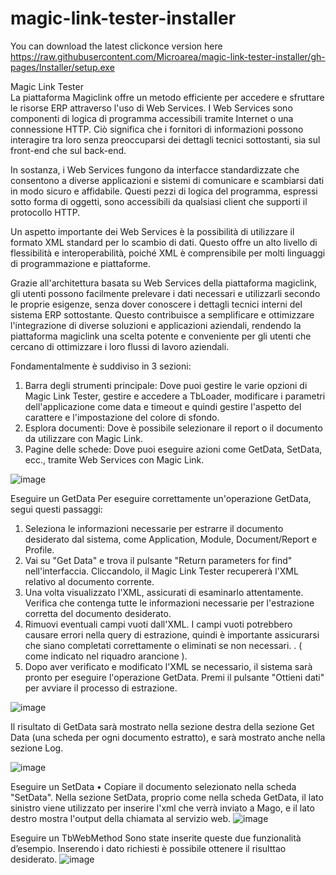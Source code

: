 # magic-link-tester-installer

You can download the latest clickonce version here
https://raw.githubusercontent.com/Microarea/magic-link-tester-installer/gh-pages/Installer/setup.exe

Magic Link Tester   
La piattaforma Magiclink offre un metodo efficiente per accedere e sfruttare le risorse ERP attraverso l'uso di Web Services. I Web Services sono componenti di logica di programma accessibili tramite Internet o una connessione HTTP. Ciò significa che i fornitori di informazioni possono interagire tra loro senza preoccuparsi dei dettagli tecnici sottostanti, sia sul front-end che sul back-end.
 
In sostanza, i Web Services fungono da interfacce standardizzate che consentono a diverse applicazioni e sistemi di comunicare e scambiarsi dati in modo sicuro e affidabile. Questi pezzi di logica del programma, espressi sotto forma di oggetti, sono accessibili da qualsiasi client che supporti il protocollo HTTP.
 
Un aspetto importante dei Web Services è la possibilità di utilizzare il formato XML standard per lo scambio di dati. Questo offre un alto livello di flessibilità e interoperabilità, poiché XML è comprensibile per molti linguaggi di programmazione e piattaforme.
 
Grazie all'architettura basata su Web Services della piattaforma magiclink, gli utenti possono facilmente prelevare i dati necessari e utilizzarli secondo le proprie esigenze, senza dover conoscere i dettagli tecnici interni del sistema ERP sottostante. Questo contribuisce a semplificare e ottimizzare l'integrazione di diverse soluzioni e applicazioni aziendali, rendendo la piattaforma magiclink una scelta potente e conveniente per gli utenti che cercano di ottimizzare i loro flussi di lavoro aziendali.

Fondamentalmente è suddiviso in 3 sezioni:
1. Barra degli strumenti principale:
Dove puoi gestire le varie opzioni di Magic Link Tester, gestire e accedere a TbLoader, modificare i parametri dell'applicazione come data e timeout e quindi gestire l'aspetto del carattere e l'impostazione del colore di sfondo.
2. Esplora documenti:
Dove è possibile selezionare il report o il documento da utilizzare con Magic Link.
3. Pagine delle schede:
Dove puoi eseguire azioni come GetData, SetData, ecc., tramite Web Services con Magic Link.

![image](https://github.com/Microarea/magic-link-tester-installer/assets/116000736/23d5644c-687a-4424-82ff-ecda29875e55)

Eseguire un GetData
Per eseguire correttamente un'operazione GetData, segui questi passaggi:
1. Seleziona le informazioni necessarie per estrarre il documento desiderato dal sistema, come Application, Module, Document/Report e Profile.
2. Vai su "Get Data" e trova il pulsante "Return parameters for find" nell'interfaccia. Cliccandolo, il Magic Link Tester recupererà l'XML relativo al documento corrente.
3. Una volta visualizzato l'XML, assicurati di esaminarlo attentamente. Verifica che contenga tutte le informazioni necessarie per l'estrazione corretta del documento desiderato.
4. Rimuovi eventuali campi vuoti dall'XML. I campi vuoti potrebbero causare errori nella query di estrazione, quindi è importante assicurarsi che siano completati correttamente o eliminati se non necessari. . ( come indicato nel riquadro arancione ).
5. Dopo aver verificato e modificato l'XML se necessario, il sistema sarà pronto per eseguire l'operazione GetData. Premi il pulsante "Ottieni dati" per avviare il processo di estrazione.

![image](https://github.com/Microarea/magic-link-tester-installer/assets/116000736/bef0e9e3-c770-441b-8d65-9f1b26e4fb5b)


Il risultato di GetData sarà mostrato nella sezione destra della sezione Get Data (una scheda per ogni documento estratto), e sarà mostrato anche nella sezione Log.


![image](https://github.com/Microarea/magic-link-tester-installer/assets/116000736/4994a31d-4c16-4548-b6ca-de3d9a8571f3)


Eseguire un SetData
• Copiare il documento selezionato nella scheda "SetData".
Nella sezione SetData, proprio come nella scheda GetData, il lato sinistro viene utilizzato per inserire l'xml che verrà inviato a Mago, e il lato destro mostra l'output della chiamata al servizio web.
![image](https://github.com/Microarea/magic-link-tester-installer/assets/116000736/22936383-ae11-4ca0-ad4f-e743a301a8be)


Eseguire un TbWebMethod
Sono state inserite queste due funzionalità d’esempio. Inserendo i dato richiesti è possibile ottenere il risulttao desiderato.
![image](https://github.com/Microarea/magic-link-tester-installer/assets/116000736/698dc7c1-7dd9-4d81-b809-28b1e8e0fa97)






